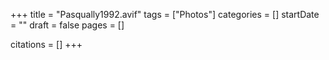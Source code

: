 +++
title = "Pasqually1992.avif"
tags = ["Photos"]
categories = []
startDate = ""
draft = false
pages = []

citations = []
+++
